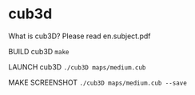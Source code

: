# cub3d

What is cub3D? Please read en.subject.pdf

BUILD cub3D    ``make``

LAUNCH cub3D    ``./cub3D maps/medium.cub``

MAKE SCREENSHOT ``./cub3D maps/medium.cub --save``
